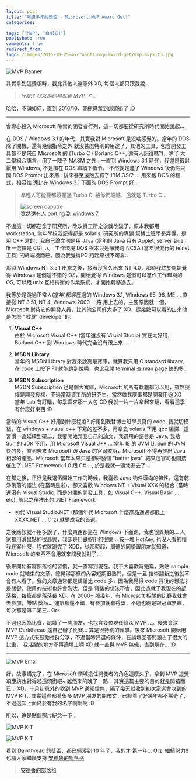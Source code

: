 ```yaml
---
layout: post
title: "暌違多年的獎盃 - Microsoft MVP Award Get!"
categories:

tags: ["MVP", "自HIGH"]
published: true
comments: true
redirect_from:
logo: /images/2016-10-25-microsoft-mvp-award-get/mvp-mvpkit3.jpg
---
```



![MVP Banner](/images/2016-10-25-microsoft-mvp-award-get/MVP_Banner_logo.png)

其實拿到這獎項時，我比其他人還意外 XD, 每個人都只跟我說..  
  
> *什麼!? 我以為你早就是 MVP 了...*
  
哈哈，不論如何，直到 2016/10，我總算拿到這頭銜了 :D


<!--more-->
---

會專心投入 Microsoft 陣營的開發者行列，這一切都要從研究所時代開始說起...

在 DOS / Windows 3.1 的年代，其實我對 Microsoft 是沒啥感覺的。當年的 DOS 除了開機，還有幾個指令之外
就沒甚麼特別的用途了，其他的工具，包含開發工具都不是來自 Microsoft 的 (Turbo C / Borland C++, 還有人記得嗎?)，除了
大二學組合語言，用了一陣子 MASM 之外.. 一直到 Windows 3.1 時代，我還是很討厭用 Windows, 不是撐在 DOS 繼續下指令，
不然就是進了 Windows 後仍然只開 DOS Prompt 出來用.. 後來甚至還跑去買了 IBM OS/2 ... 用來跑 DOS 的程式，相容性
還比在 Windows 3.1 下面的 DOS Prompt 好..
  
> 年輕人可能聽都沒聽過 Turbo C, 給你們瞧瞧，這就是 Turbo C ...
>   
> ![screen caputre](/images/2016-10-25-microsoft-mvp-award-get/mvp-award-turboc.png)  
> [竟然還有人 porting 到 windows 7](https://turboc.codeplex.com/)
  

不過這一切都在念了研究所，改攻資工所之後就改變了。原本我都用 workstation, 當年學校我記得都是 solaris, 研究所的專題
幫博士班學長弄得，是用 C++ 寫的，我自己論文則是用 Java (當年的 Java 只有 Applet, server side 唯一選擇是 CGI ..)。
工作環境 DOS 根本只是讓我跑 NCSA (當年很流行的 telnet 工具) 的終端機而已，因為我覺得PC 跑起來很不可靠..

那時 Windows NT 3.5.1 出來之後，接著沒多久出來 NT 4.0，那時我終於開始覺得 Windows 是個還不錯的 OS，開始覺得 Windows 
是個可以當作工作環境的 OS, 可以跟 unix 互相抗衡的作業系統，才開始轉移過去。

我等於是跳過正常人(當年)都經歷過的 Windows 3.1, Windows 95, 98, ME ... 直接從 NT 3.51, NT 4, Windows 2000 一路
用上去的。主要原因就一個，Microsoft 對待它的開發人員，比其他公司好太多了 XD，從幾點可以看的出來他是怎麼 "*收買*" developer 的:

1. **Visual C++**  
   由於 Microsoft Visual C++ (當年還沒有 Visual Studio) 實在太好用，Borland C++ 到 Windows 時代完全沒有跟上來...  

2. **MSDN Library**  
   當年的 MSDN Library 對我來說真是寶庫，就算我只用 C standard library, 在 code 上按下 F1 就能跳到說明，也比我開 terminal 查 man page 快的多..  

3. **MSDN Subscription**  
   MSDN Subscription 也是個大寶庫，Microsoft 的所有軟體都可以用，雖然授權是開發授權，不過當時資工所的研究生，當然做甚麼事都是開發用途 XD  
   當年 Lab 有訂購，每季寄來那一大包 CD 我就一片一片拿起來翻，看看這季有什麼好東西 :D

當時的 Visual C++ 好用到什麼程度? 好用到我替博士班學長寫的 code, 我就切模組，在 windows + visual c++ 下寫的差不多，再拿去 solaris 下用 gcc 編譯..
這習慣一直延續到研二，我要開始弄我自己的論文，我選用的語言是 Java, 我捨 Sun 的 JDK 不用，用 Microsoft Visual J++ ... 
當年 IE 的 JVM 比 Sun 的 JVM 快的多，直到後來 Microsoft 跟 Java 的官司敗訴，Microsoft 不得再推出 Java 相容的產品..
Microsoft 當年本來只是想研發個 "better java", 結果這官司也間接催生了 .NET Framework 1.0 跟 C# ..., 於是我就一頭栽進去了...

在那之後，正好是我退伍開始工作的時候，我喜歡 Java 物件導向的特性，還有乾淨俐落的語法 (在當時是啦)，卻又喜歡 Windows NT + Visual XXX
的組合 (當時還沒有 Visual Studio, 而是分開的開發工具，如 Visual C++, Visual Basic ... etc), 所以之後推出的 .NET Framework
+ 初代 Visual Studio.NET (那個年代 Microsoft 什麼產品通通都冠上 XXXX.NET ... Orz) 就變成我的首選。

之後應該就不用多說了，什麼東西都是在 Windows 下面跑，我也很異類的... 人家都用滑鼠點的很高興，我卻是用鍵盤用的很樂... 按一堆
HotKey, 也沒人看的懂我在案什麼，程式就跑完了 XDD，從那時起，周遭的同學跟朋友就知道，Microsoft 的東西不會用就來問我就對了..

後來開始有寫部落格的習慣，就一直寫到現在。我不大喜歡寫短篇，貼貼 sample code 就結束的文章，總覺得那樣的內容短期很熱門，但是一旦
技術翻新之後就不會有人看了。我的文章通常都是講話比 code 多，因為我覺得 code 背後的想法才是關鍵，使用的技術也許會淘汰，但是
背後的想法不會，因此造就了我現在的部落格，每篇都是落落長 XD。在 2000+ 那幾年，有 Microsoft 相關的比賽我就會去參加，賺點
獎品... 運氣都還不錯，有參加就有得獎，不過也總是跟冠軍無緣，每次都是第二第三.. Orz 

不過也因為比賽，認識了一些朋友，也包含幾位現任資深 MVP ...。後來資深 MVP Darkthread 還自己辦了比賽... 
算是很特別的經驗。後來 Microsoft 開始用 MVP 這方式來鼓勵社群分享，不過當時評選的條件，在論壇回答問題占了很大的比重，
我活躍的地方不再論壇上啊 XD 就一直與 MVP 無緣，直到現在... :D

----

![MVP Email](/images/2016-10-25-microsoft-mvp-award-get/mvp-award.png)

好，故事講完了，在 Microsoft 領域擔任開發者的角色這麼久了，拿到 MVP 這獎項應該也對得起這頭銜吧~ 雖然來的晚了一點...
其實這篇主要的目的就是開箱而已... XD，十月初意外的收到 MVP 通知信件，隔了幾天就收到初次當選會收到的 MVP KIT..
其實這些都看很多 MVP 朋友的開箱文，已經看了好幾年都不稀奇了，不過這次上面終於有我的名字啊啊啊 :D

所以，還是貼個照片紀念一下..

![MVP KIT](/images/2016-10-25-microsoft-mvp-award-get/mvp-mvpkit2.jpg)

![MVP KIT](/images/2016-10-25-microsoft-mvp-award-get/mvp-mvpkit3.jpg)

看到 [Darkthread 的獎盃，都已經湊到 10 年了](http://blog.darkthread.net/post-2016-02-22-mvp-for-10yr.aspx)，我的才
第一年... Orz, 繼續努力!! 也請大家繼續支持 [安德魯的部落格](https://www.facebook.com/andrew.blog.0928)

<div class="fb-page" data-href="https://www.facebook.com/andrew.blog.0928/" data-small-header="false" data-adapt-container-width="true" data-hide-cover="false" data-show-facepile="true"><blockquote cite="https://www.facebook.com/andrew.blog.0928/" class="fb-xfbml-parse-ignore"><a href="https://www.facebook.com/andrew.blog.0928/">安德魯的部落格</a></blockquote></div>